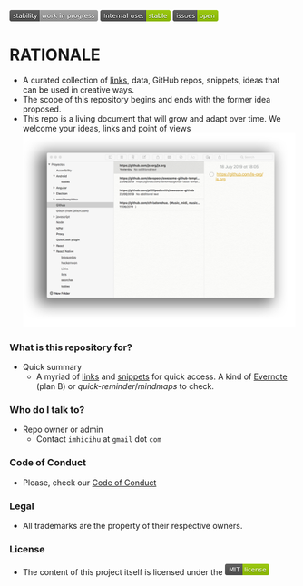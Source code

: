 ![stability-workinprogress](images/477405737-stability_work_in_progress.png)
![internaluse-green](images/3847436881-internal_use_stable.png)
![issues-open](images/2944199103-issues_open.png)

# RATIONALE #

* A curated collection of [links](links_collected.md), data, GitHub repos, snippets, ideas that can be used in creative ways. 
* The scope of this repository begins and ends with the former idea proposed.
* This repo is a living document that will grow and adapt over time. We welcome your ideas, links and point of views
![note-taking.png](images/2725558601-note-taking.png)

### What is this repository for? ###

* Quick summary
    - A myriad of [links](links_collected.md) and [snippets](https://gist.github.com/imhicihu) for quick access. A kind of [Evernote](https://evernote.com/) (plan B) or _quick-reminder_/_mindmaps_ to check.

### Who do I talk to? ###

* Repo owner or admin
    - Contact `imhicihu` at `gmail` dot `com`

### Code of Conduct

* Please, check our [Code of Conduct](code_of_conduct.md)

### Legal ###

* All trademarks are the property of their respective owners.

### License ###

* The content of this project itself is licensed under the ![MIT Licence](images/2049852260-MIT-license-green.png)

